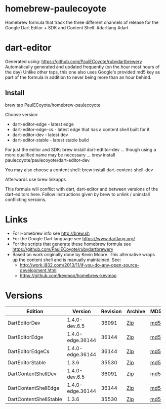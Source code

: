 homebrew-paulecoyote
====================

Homebrew formula that track the three different channels of release for the Google Dart Editor + SDK and Content Shell.  #dartlang #dart

dart-editor
===========

Generated using: https://github.com/PaulECoyote/rubydartbrewery
Automatically generated and updated frequently (on the hour most hours of the day)
Unlike other taps, this one also uses Google's provided md5 key as part of the formula in addition to never being more than an hour behind.

Install
-------
brew tap PaulECoyote/homebrew-paulecoyote

Choose version:
* dart-editor-edge - latest edge
* dart-editor-edge-cs - latest edge that has a content shell built for it
* dart-editor-dev - latest dev
* dart-editor-stable - latest stable build

For just the editor and SDK:
brew install dart-edtitor-dev
... though using a more qualified name may be necessary ...
brew install paulecoyote/paulecoyote/dart-editor-dev

You may also choose a content shell:
brew install dart-content-shell-dev

Afterwards use 
brew linkapps

This formula will conflict with dart, dart-editor and between versions of the dart-editors here.  Follow instructions given by brew to unlink / uninstall conflicting versions.

Links
=====
* For Homebrew info see http://brew.sh
* For the Google Dart language see https://www.dartlang.org/
* For the scripts that generate these homebrew formula see https://github.com/PaulECoyote/rubydartbrewery
* Based on work originally done by Kevin Moore. This alternative wraps up the content shell and is manually maintained.  See: 
    * http://work.j832.com/2013/11/if-you-do-any-open-source-development.html
    * https://github.com/kevmoo/homebrew-kevmoo

Versions
========
| Edition | Version | Revision | Archive | MD5 | Notes |
| ------- | ------- | -------- | ------- | --- | ----- |
| DartEditorDev | 1.4.0-dev.6.5 | 36091 | [Zip](http://storage.googleapis.com/dart-archive/channels/dev/release/36091/editor/darteditor-macos-x64.zip) | [md5](http://storage.googleapis.com/dart-archive/channels/dev/release/36091/editor/darteditor-macos-x64.zip.md5sum) | [Changes](http://storage.googleapis.com/dart-archive/channels/dev/release/latest/changelog.html) |
| DartEditorEdge | 1.4.0-edge.36144 | 36144 | [Zip](http://storage.googleapis.com/dart-archive/channels/be/raw/36144/editor/darteditor-macos-x64.zip) | [md5](http://storage.googleapis.com/dart-archive/channels/be/raw/36144/editor/darteditor-macos-x64.zip.md5sum) | - |
| DartEditorEdgeCs | 1.4.0-edge.36144 | 36144 | [Zip](http://storage.googleapis.com/dart-archive/channels/be/raw/36144/editor/darteditor-macos-x64.zip) | [md5](http://storage.googleapis.com/dart-archive/channels/be/raw/36144/editor/darteditor-macos-x64.zip.md5sum) | - |
| DartEditorStable | 1.3.6 | 35530 | [Zip](http://storage.googleapis.com/dart-archive/channels/stable/release/35530/editor/darteditor-macos-x64.zip) | [md5](http://storage.googleapis.com/dart-archive/channels/stable/release/35530/editor/darteditor-macos-x64.zip.md5sum) | [Changes](http://storage.googleapis.com/dart-archive/channels/stable/release/latest/changelog.html) |
| DartContentShellDev | 1.4.0-dev.6.5 | 36091 | [Zip](http://storage.googleapis.com/dart-archive/channels/dev/release/36091/dartium/content_shell-macos-ia32-release.zip) | [md5](http://storage.googleapis.com/dart-archive/channels/dev/release/36091/dartium/content_shell-macos-ia32-release.zip.md5sum) | - |
| DartContentShellEdge | 1.4.0-edge.36144 | 36144 | [Zip](http://storage.googleapis.com/dart-archive/channels/be/raw/36144/dartium/content_shell-macos-ia32-release.zip) | [md5](http://storage.googleapis.com/dart-archive/channels/be/raw/36144/dartium/content_shell-macos-ia32-release.zip.md5sum) | - |
| DartContentShellStable | 1.3.6 | 35530 | [Zip](http://storage.googleapis.com/dart-archive/channels/stable/release/35530/dartium/content_shell-macos-ia32-release.zip) | [md5](http://storage.googleapis.com/dart-archive/channels/stable/release/35530/dartium/content_shell-macos-ia32-release.zip.md5sum) | - |
